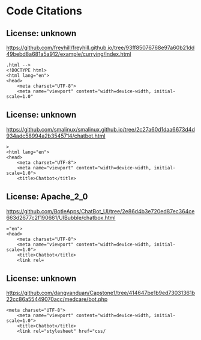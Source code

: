 # Code Citations

## License: unknown
https://github.com/freyhill/freyhill.github.io/tree/93ff85076768e97a60b21dd49bebd8a681a5a912/example/currying/index.html

```
.html -->
<!DOCTYPE html>
<html lang="en">
<head>
    <meta charset="UTF-8">
    <meta name="viewport" content="width=device-width, initial-scale=1.0"
```


## License: unknown
https://github.com/smalinux/smalinux.github.io/tree/2c27a60d1daa6673d4d934adc58994a2b3545714/chatbot.html

```
>
<html lang="en">
<head>
    <meta charset="UTF-8">
    <meta name="viewport" content="width=device-width, initial-scale=1.0">
    <title>Chatbot</title>
```


## License: Apache_2_0
https://github.com/BotleApps/ChatBot_UI/tree/2e86d4b3e720ed87ec364ce663d2677c2f190661/UIBubble/chatbox.html

```
="en">
<head>
    <meta charset="UTF-8">
    <meta name="viewport" content="width=device-width, initial-scale=1.0">
    <title>Chatbot</title>
    <link rel=
```


## License: unknown
https://github.com/dangvanduan/Capstone1/tree/414647be1b9ed73031361b22cc86a55449070acc/medcare/bot.php

```
<meta charset="UTF-8">
    <meta name="viewport" content="width=device-width, initial-scale=1.0">
    <title>Chatbot</title>
    <link rel="stylesheet" href="css/
```


